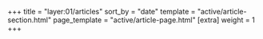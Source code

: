 +++
    title = "layer:01/articles"
    sort_by = "date"
    template = "active/article-section.html"
    page_template = "active/article-page.html"
    [extra]
    weight = 1
+++